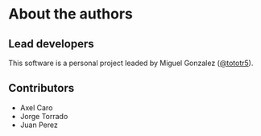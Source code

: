 About the authors
==================

Lead developers
---------------
This software is a personal project leaded by Miguel Gonzalez ([@tototr5](https://x.com/tototr5)).

Contributors
------------
* Axel Caro
* Jorge Torrado
* Juan Perez
